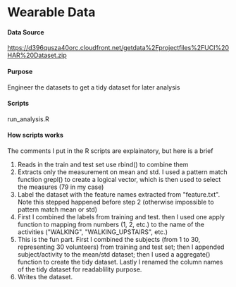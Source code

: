 # Wearable Data

#### Data Source
https://d396qusza40orc.cloudfront.net/getdata%2Fprojectfiles%2FUCI%20HAR%20Dataset.zip 

#### Purpose
Engineer the datasets to get a tidy dataset for later analysis

#### Scripts
run_analysis.R

#### How scripts works
The comments I put in the R scripts are explainatory, but here is a brief
1. Reads in the train and test set use rbind() to combine them
2. Extracts only the measurement on mean and std. I used a pattern match function grepl() to create a logical vector, which is then used to select the measures (79 in my case)
3. Label the dataset with the feature names extracted from "feature.txt". Note this stepped happened before step 2 (otherwise impossible to pattern match mean or std)
4. First I combined the labels from training and test. then I used one apply function to mapping from numbers (1, 2, etc.) to the name of the activities ("WALKING", "WALKING_UPSTAIRS", etc.)
5. This is the fun part. First I combined the subjects (from 1 to 30, representing 30 volunteers) from training and test set; then I appended subject/activity to the mean/std dataset; then I used a aggregate() function to create the tidy dataset. Lastly I renamed the column names of the tidy dataset for readablility purpose.
6. Writes the dataset.

